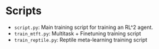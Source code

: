 # Scripts

* `script.py`: Main training script for training an RL^2 agent.
* `train_mtft.py`: Multitask + Finetuning training script
* `train_reptile.py`: Reptile meta-learning training script
